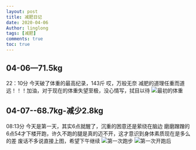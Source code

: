 ```yaml
---
layout: post
title: 减肥日记
date: 2020-04-06
Author: linglong
tags: [减肥]
comments: true
toc: true
---
```


## 04-06—71.5kg 
22：10分
今天破了体重的最高纪录，143斤
哎，万般无奈
减肥的道理任重而道远！！！加油，对于现在的体重失望至极，没心情写，拭目以待
![最初的体重](https://raw.githubusercontent.com/oplogs/oplogs.github.io/master/images/weight/2020-04-06-22-weight.png)

## 04-07--68.7kg-减少2.8kg
08:13分
今天是第一天，其实6点就醒了，沉重的困意还是萦绕在脑边
 磨磨蹭蹭的6点54才下楼开跑，许久不跑的腿是真的迈不开，这才意识到身体素质现在是多么的差
 废话不多说直接上图，希望下午继续
 ![第一次跑步](https://raw.githubusercontent.com/oplogs/oplogs.github.io/master/images/weight/2020-04-07-08-run.png)
 ![第一次开跑后](https://raw.githubusercontent.com/oplogs/oplogs.github.io/master/images/weight/2020-04-07-08-weight.png)